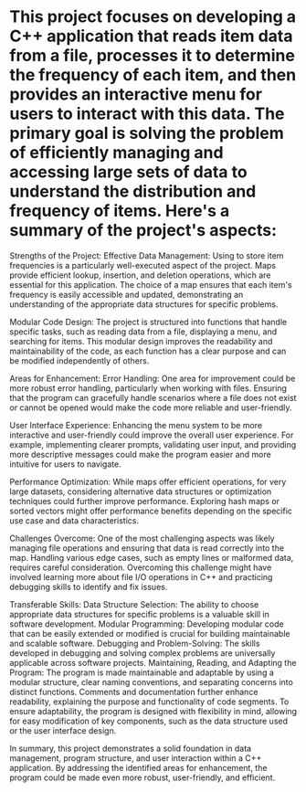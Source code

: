 # This project focuses on developing a C++ application that reads item data from a file, processes it to determine the frequency of each item, and then provides an interactive menu for users to interact with this data. The primary goal is solving the problem of efficiently managing and accessing large sets of data to understand the distribution and frequency of items. Here's a summary of the project's aspects:

Strengths of the Project:
Effective Data Management: Using <map> to store item frequencies is a particularly well-executed aspect of the project. Maps provide efficient lookup, insertion, and deletion operations, which are essential for this application. The choice of a map ensures that each item's frequency is easily accessible and updated, demonstrating an understanding of the appropriate data structures for specific problems.

Modular Code Design: The project is structured into functions that handle specific tasks, such as reading data from a file, displaying a menu, and searching for items. This modular design improves the readability and maintainability of the code, as each function has a clear purpose and can be modified independently of others.

Areas for Enhancement:
Error Handling: One area for improvement could be more robust error handling, particularly when working with files. Ensuring that the program can gracefully handle scenarios where a file does not exist or cannot be opened would make the code more reliable and user-friendly.

User Interface Experience: Enhancing the menu system to be more interactive and user-friendly could improve the overall user experience. For example, implementing clearer prompts, validating user input, and providing more descriptive messages could make the program easier and more intuitive for users to navigate.

Performance Optimization: While maps offer efficient operations, for very large datasets, considering alternative data structures or optimization techniques could further improve performance. Exploring hash maps or sorted vectors might offer performance benefits depending on the specific use case and data characteristics.

Challenges Overcome:
One of the most challenging aspects was likely managing file operations and ensuring that data is read correctly into the map. Handling various edge cases, such as empty lines or malformed data, requires careful consideration. Overcoming this challenge might have involved learning more about file I/O operations in C++ and practicing debugging skills to identify and fix issues.

Transferable Skills:
Data Structure Selection: The ability to choose appropriate data structures for specific problems is a valuable skill in software development.
Modular Programming: Developing modular code that can be easily extended or modified is crucial for building maintainable and scalable software.
Debugging and Problem-Solving: The skills developed in debugging and solving complex problems are universally applicable across software projects.
Maintaining, Reading, and Adapting the Program:
The program is made maintainable and adaptable by using a modular structure, clear naming conventions, and separating concerns into distinct functions. Comments and documentation further enhance readability, explaining the purpose and functionality of code segments. To ensure adaptability, the program is designed with flexibility in mind, allowing for easy modification of key components, such as the data structure used or the user interface design.

In summary, this project demonstrates a solid foundation in data management, program structure, and user interaction within a C++ application. By addressing the identified areas for enhancement, the program could be made even more robust, user-friendly, and efficient.
